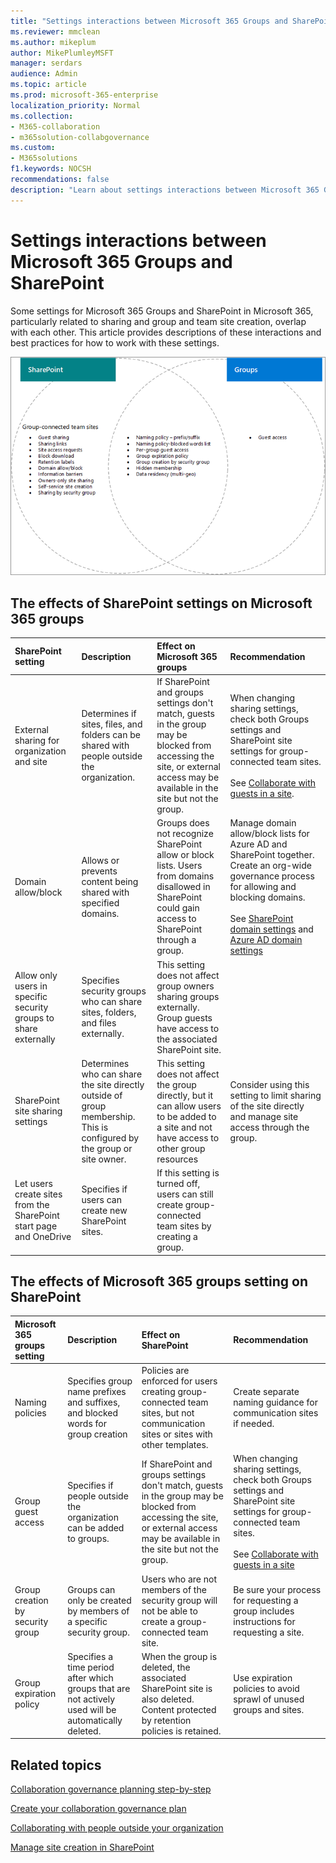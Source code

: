 ```yaml
---
title: "Settings interactions between Microsoft 365 Groups and SharePoint"
ms.reviewer: mmclean
ms.author: mikeplum
author: MikePlumleyMSFT
manager: serdars
audience: Admin
ms.topic: article
ms.prod: microsoft-365-enterprise
localization_priority: Normal
ms.collection: 
- M365-collaboration
- m365solution-collabgovernance
ms.custom: 
- M365solutions
f1.keywords: NOCSH
recommendations: false
description: "Learn about settings interactions between Microsoft 365 Groups and SharePoint"
---
```


# Settings interactions between Microsoft 365 Groups and SharePoint

Some settings for Microsoft 365 Groups and SharePoint in Microsoft 365, particularly related to sharing and group and team site creation, overlap with each other. This article provides descriptions of these interactions and best practices for how to work with these settings.

![Venn diagram of SharePoint, Yammer, and groups features](../media/groups-sharepoint-venn.png)

## The effects of SharePoint settings on Microsoft 365 groups

|SharePoint setting|Description|Effect on Microsoft 365 groups|Recommendation|
|:-----------------|:----------|:-----------------------------|:-------------|
|External sharing for organization and site|Determines if sites, files, and folders can be shared with people outside the organization.|If SharePoint and groups settings don't match, guests in the group may be blocked from accessing the site, or external access may be available in the site but not the group.|When changing sharing settings, check both Groups settings and SharePoint site settings for group-connected team sites.<br><br>See [Collaborate with guests in a site](./collaborate-in-site.md).|
|Domain allow/block|Allows or prevents content being shared with specified domains.|Groups does not recognize SharePoint allow or block lists. Users from domains disallowed in SharePoint could gain access to SharePoint through a group.|Manage domain allow/block lists for Azure AD and SharePoint together. Create an org-wide governance process for allowing and blocking domains.<br><br>See [SharePoint domain settings](/sharepoint/restricted-domains-sharing) and [Azure AD domain settings](/azure/active-directory/b2b/allow-deny-list)|
|Allow only users in specific security groups to share externally|Specifies security groups who can share sites, folders, and files externally.|This setting does not affect group owners sharing groups externally. Group guests have access to the associated SharePoint site.||
|SharePoint site sharing settings|Determines who can share the site directly outside of group membership. This is configured by the group or site owner.|This setting does not affect the group directly, but it can allow users to be added to a site and not have access to other group resources|Consider using this setting to limit sharing of the site directly and manage site access through the group.|
|Let users create sites from the SharePoint start page and OneDrive|Specifies if users can create new SharePoint sites.|If this setting is turned off, users can still create group-connected team sites by creating a group.||

## The effects of Microsoft 365 groups setting on SharePoint

|Microsoft 365 groups setting|Description|Effect on SharePoint|Recommendation|
|:---------------------------|:----------|:-------------------|:-------------|
|Naming policies|Specifies group name prefixes and suffixes, and blocked words for group creation|Policies are enforced for users creating group-connected team sites, but not communication sites or sites with other templates.|Create separate naming guidance for communication sites if needed.|
|Group guest access|Specifies if people outside the organization can be added to groups.|If SharePoint and groups settings don't match, guests in the group may be blocked from accessing the site, or external access may be available in the site but not the group.|When changing sharing settings, check both Groups settings and SharePoint site settings for group-connected team sites.<br><br>See [Collaborate with guests in a site](./collaborate-in-site.md)|
|Group creation by security group|Groups can only be created by members of a specific security group.|Users who are not members of the security group will not be able to create a group-connected team site.|Be sure your process for requesting a group includes instructions for requesting a site.|
|Group expiration policy|Specifies a time period after which groups that are not actively used will be automatically deleted.|When the group is deleted, the associated SharePoint site is also deleted. Content protected by retention policies is retained.|Use expiration policies to avoid sprawl of unused groups and sites.|

## Related topics

[Collaboration governance planning step-by-step](collaboration-governance-overview.md#collaboration-governance-planning-step-by-step)

[Create your collaboration governance plan](collaboration-governance-first.md)

[Collaborating with people outside your organization](./collaborate-with-people-outside-your-organization.md)

[Manage site creation in SharePoint](/sharepoint/manage-site-creation)
